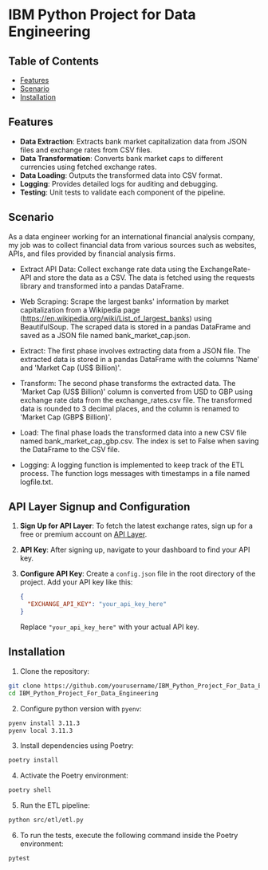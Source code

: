 # IBM Python Project for Data Engineering

## Table of Contents
- [Features](#features)
- [Scenario](#Scenario)
- [Installation](#installation)


## Features
- **Data Extraction**: Extracts bank market capitalization data from JSON files and exchange rates from CSV files.
- **Data Transformation**: Converts bank market caps to different currencies using fetched exchange rates.
- **Data Loading**: Outputs the transformed data into CSV format.
- **Logging**: Provides detailed logs for auditing and debugging.
- **Testing**: Unit tests to validate each component of the pipeline.


## Scenario

As a data engineer working for an international financial analysis company, my job was to collect financial data from various sources such as websites, APIs, and files provided by financial analysis firms. 

- Extract API Data: Collect exchange rate data using the ExchangeRate-API and store the data as a CSV. The data is fetched using the requests library and transformed into a pandas DataFrame. 

- Web Scraping: Scrape the largest banks' information by market capitalization from a Wikipedia page (https://en.wikipedia.org/wiki/List_of_largest_banks) using BeautifulSoup. The scraped data is stored in a pandas DataFrame and saved as a JSON file named bank_market_cap.json.

- Extract: The first phase involves extracting data from a JSON file. The extracted data is stored in a pandas DataFrame with the columns 'Name' and 'Market Cap (US$ Billion)'.

- Transform: The second phase transforms the extracted data. The 'Market Cap (US$ Billion)' column is converted from USD to GBP using exchange rate data from the exchange_rates.csv file. The transformed data is rounded to 3 decimal places, and the column is renamed to 'Market Cap (GBP$ Billion)'.

- Load: The final phase loads the transformed data into a new CSV file named bank_market_cap_gbp.csv. The index is set to False when saving the DataFrame to the CSV file.

- Logging: A logging function is implemented to keep track of the ETL process. The function logs messages with timestamps in a file named logfile.txt.

## API Layer Signup and Configuration

1. **Sign Up for API Layer**: To fetch the latest exchange rates, sign up for a free or premium account on [API Layer](https://apilayer.com/).

2. **API Key**: After signing up, navigate to your dashboard to find your API key.

3. **Configure API Key**: Create a `config.json` file in the root directory of the project. Add your API key like this:

    ```json
    {
      "EXCHANGE_API_KEY": "your_api_key_here"
    }
    ```

    Replace `"your_api_key_here"` with your actual API key.

## Installation

1. Clone the repository:
```bash
git clone https://github.com/yourusername/IBM_Python_Project_For_Data_Engineering.git
cd IBM_Python_Project_For_Data_Engineering
```

2. Configure python version with `pyenv`:

```bash
pyenv install 3.11.3
pyenv local 3.11.3
```
3. Install dependencies using Poetry:

```bash
poetry install
```

4. Activate the Poetry environment:

```bash
poetry shell
```

5. Run the ETL pipeline:

```bash
python src/etl/etl.py
```

6. To run the tests, execute the following command inside the Poetry environment:

```bash
pytest
```
